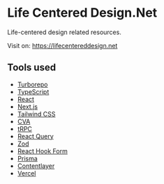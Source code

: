 # Life Centered Design.Net

Life-centered design related resources.

Visit on: https://lifecentereddesign.net

## Tools used

- [Turborepo](https://turbo.build/repo)
- [TypeScript](https://www.typescriptlang.org/)
- [React](https://reactjs.org/)
- [Next.js](https://nextjs.org/)
- [Tailwind CSS](https://tailwindcss.com/)
- [CVA](https://cva.style/docs)
- [tRPC](https://trpc.io/)
- [React Query](https://tanstack.com/query/v4/)
- [Zod](https://github.com/colinhacks/zod)
- [React Hook Form](https://react-hook-form.com/)
- [Prisma](https://www.prisma.io/)
- [Contentlayer](https://www.contentlayer.dev/)
- [Vercel](https://vercel.com/)
